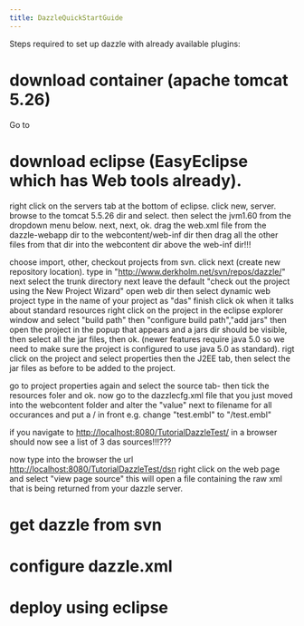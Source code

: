 ```yaml
---
title: DazzleQuickStartGuide
---
```


Steps required to set up dazzle with already available plugins:

download container (apache tomcat 5.26)
=======================================

Go to

download eclipse (EasyEclipse which has Web tools already).
===========================================================

right click on the servers tab at the bottom of eclipse. click new,
server. browse to the tomcat 5.5.26 dir and select. then select the
jvm1.60 from the dropdown menu below. next, next, ok. drag the web.xml
file from the dazzle-webapp dir to the webcontent/web-inf dir then drag
all the other files from that dir into the webcontent dir above the
web-inf dir!!!

choose import, other, checkout projects from svn. click next (create new
repository location). type in
"<http://www.derkholm.net/svn/repos/dazzle/>" next select the trunk
directory next leave the default "check out the project using the New
Project Wizard" open web dir then select dynamic web project type in the
name of your project as "das" finish click ok when it talks about
standard resources right click on the project in the eclipse explorer
window and select "build path" then "configure build path","add jars"
then open the project in the popup that appears and a jars dir should be
visible, then select all the jar files, then ok. (newer features require
java 5.0 so we need to make sure the project is configured to use java
5.0 as standard). rigt click on the project and select properties then
the J2EE tab, then select the jar files as before to be added to the
project.

go to project properties again and select the source tab- then tick the
resources foler and ok. now go to the dazzlecfg.xml file that you just
moved into the webcontent folder and alter the "value" next to filename
for all occurances and put a / in front e.g. change "test.embl" to
"/test.embl"

if you navigate to <http://localhost:8080/TutorialDazzleTest/> in a
browser should now see a list of 3 das sources!!!???

now type into the browser the url
<http://localhost:8080/TutorialDazzleTest/dsn> right click on the web
page and select "view page source" this will open a file containing the
raw xml that is being returned from your dazzle server.

get dazzle from svn
===================

configure dazzle.xml
====================

deploy using eclipse
====================
